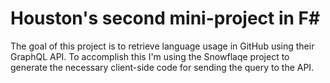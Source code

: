 # Houston's second mini-project in F#

The goal of this project is to retrieve language usage in GitHub using their GraphQL API. To accomplish this I'm using the Snowflaqe project to generate the necessary client-side code for sending the query to the API.

